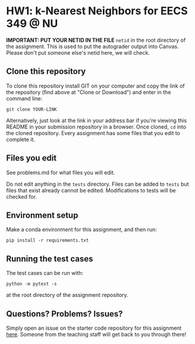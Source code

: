 # HW1: k-Nearest Neighbors for EECS 349 @ NU
**IMPORTANT: PUT YOUR NETID IN THE FILE** `netid` in the root directory of the assignment. 
This is used to put the autograder output into Canvas. Please don't put someone else's netid 
here, we will check.

## Clone this repository

To clone this repository install GIT on your computer and copy the link of the repository (find above at "Clone or Download") and enter in the command line:

``git clone YOUR-LINK``

Alternatively, just look at the link in your address bar if you're viewing this README in your submission repository in a browser. Once cloned, `cd` into the cloned repository. Every assignment has some files that you edit to complete it. 

## Files you edit

See problems.md for what files you will edit.

Do not edit anything in the `tests` directory. Files can be added to `tests` but files that exist already cannot be edited. Modifications to tests will be checked for.

## Environment setup

Make a conda environment for this assignment, and then run:

``pip install -r requirements.txt``

## Running the test cases

The test cases can be run with:

``python -m pytest -s``

at the root directory of the assignment repository.

## Questions? Problems? Issues?

Simply open an issue on the starter code repository for this assignment [here](https://github.com/nucs349/hw3-knn/issues). Someone from the teaching staff will get back to you through there!
